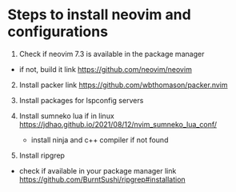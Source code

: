 # Steps to install neovim and configurations

1. Check if neovim 7.3 is available in the package manager
 - if not, build it 
  link https://github.com/neovim/neovim

2. Install packer
  link https://github.com/wbthomason/packer.nvim

3. Install packages for lspconfig servers

4. Install sumneko lua if in linux
  https://jdhao.github.io/2021/08/12/nvim_sumneko_lua_conf/
    - install ninja and c++ compiler if not found

5. Install ripgrep
  - check if available in your package manager
  link https://github.com/BurntSushi/ripgrep#installation




